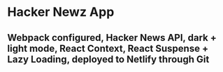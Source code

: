 # Hacker Newz App

## Webpack configured, Hacker News API, dark + light mode, React Context, React Suspense + Lazy Loading, deployed to Netlify through Git
